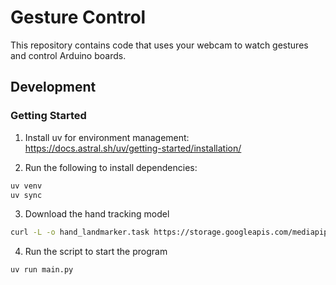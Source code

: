 # Gesture Control

This repository contains code that uses your webcam to watch gestures and control Arduino boards.

## Development

### Getting Started

1. Install uv for environment management: https://docs.astral.sh/uv/getting-started/installation/

2. Run the following to install dependencies:

```bash
uv venv
uv sync
```

3. Download the hand tracking model

```bash
curl -L -o hand_landmarker.task https://storage.googleapis.com/mediapipe-models/hand_landmarker/hand_landmarker/float16/1/hand_landmarker.task
```

4. Run the script to start the program

```bash
uv run main.py
```
